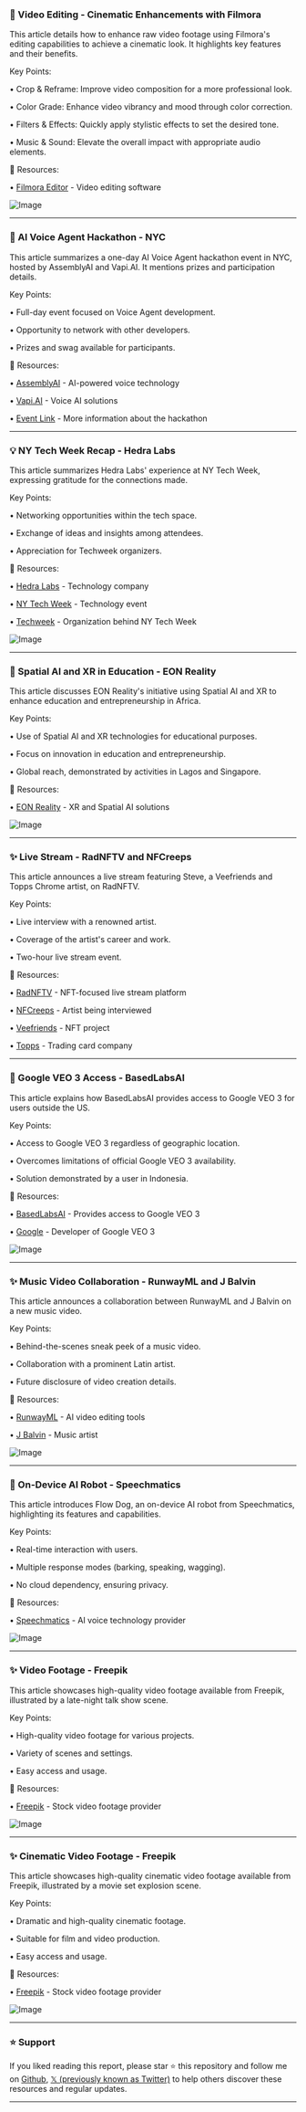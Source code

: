 ### 🚀 Video Editing - Cinematic Enhancements with Filmora

This article details how to enhance raw video footage using Filmora's editing capabilities to achieve a cinematic look.  It highlights key features and their benefits.

Key Points:

• Crop & Reframe: Improve video composition for a more professional look.


• Color Grade: Enhance video vibrancy and mood through color correction.


• Filters & Effects:  Quickly apply stylistic effects to set the desired tone.


• Music & Sound: Elevate the overall impact with appropriate audio elements.


🔗 Resources:

• [Filmora Editor](https://x.com/Filmora_Editor) - Video editing software


![Image](https://pbs.twimg.com/amplify_video_thumb/1931157290624991232/img/f7yYYGXTxabX8nGl.jpg)


---

### 🤖 AI Voice Agent Hackathon - NYC

This article summarizes a one-day AI Voice Agent hackathon event in NYC, hosted by AssemblyAI and Vapi.AI.  It mentions prizes and participation details.

Key Points:

• Full-day event focused on Voice Agent development.


• Opportunity to network with other developers.


• Prizes and swag available for participants.


🔗 Resources:

• [AssemblyAI](https://x.com/AssemblyAI) - AI-powered voice technology


• [Vapi.AI](https://x.com/Vapi_AI) -  Voice AI solutions


• [Event Link](https://t.co/6DFdhHt3kp) -  More information about the hackathon


---

### 💡 NY Tech Week Recap - Hedra Labs

This article summarizes Hedra Labs' experience at NY Tech Week, expressing gratitude for the connections made.

Key Points:

• Networking opportunities within the tech space.


• Exchange of ideas and insights among attendees.


• Appreciation for Techweek organizers.


🔗 Resources:

• [Hedra Labs](https://x.com/hedra_labs) -  Technology company


• [NY Tech Week](https://x.com/hashtag/NYTechWeek?src=hashtag_click) -  Technology event


• [Techweek](https://x.com/Techweek_) -  Organization behind NY Tech Week


![Image](https://pbs.twimg.com/amplify_video_thumb/1931048783023886336/img/ccp-sm_KUul10PLb.jpg)


---

### 🤖 Spatial AI and XR in Education - EON Reality

This article discusses EON Reality's initiative using Spatial AI and XR to enhance education and entrepreneurship in Africa.

Key Points:

•  Use of Spatial AI and XR technologies for educational purposes.


•  Focus on innovation in education and entrepreneurship.


•  Global reach, demonstrated by activities in Lagos and Singapore.


🔗 Resources:

• [EON Reality](https://eonreality.com/from-lagos-to-singapore-empowering-africas-future-leaders-through-xr-and-spatial-ai/…) -  XR and Spatial AI solutions


![Image](https://pbs.twimg.com/ext_tw_video_thumb/1931047340221116416/pu/img/A_4ixbiM2luSIY66.jpg)


---

### ✨ Live Stream - RadNFTV and NFCreeps

This article announces a live stream featuring Steve, a Veefriends and Topps Chrome artist, on RadNFTV.

Key Points:

• Live interview with a renowned artist.


• Coverage of the artist's career and work.


• Two-hour live stream event.


🔗 Resources:

• [RadNFTV](https://x.com/RadNFTV) -  NFT-focused live stream platform


• [NFCreeps](https://x.com/NFCreeps) -  Artist being interviewed


• [Veefriends](https://x.com/veefriends) -  NFT project


• [Topps](https://x.com/Topps) -  Trading card company



---

### 🚀 Google VEO 3 Access - BasedLabsAI

This article explains how BasedLabsAI provides access to Google VEO 3 for users outside the US.

Key Points:

• Access to Google VEO 3 regardless of geographic location.


•  Overcomes limitations of official Google VEO 3 availability.


•  Solution demonstrated by a user in Indonesia.


🔗 Resources:

• [BasedLabsAI](https://x.com/BasedLabsAI) -  Provides access to Google VEO 3


• [Google](https://x.com/Google) -  Developer of Google VEO 3


![Image](https://pbs.twimg.com/amplify_video_thumb/1930988875826216960/img/IH_7EFB3b9GEaeSq.jpg)


---

### ✨ Music Video Collaboration - RunwayML and J Balvin

This article announces a collaboration between RunwayML and J Balvin on a new music video.

Key Points:

• Behind-the-scenes sneak peek of a music video.


• Collaboration with a prominent Latin artist.


•  Future disclosure of video creation details.



🔗 Resources:

• [RunwayML](https://x.com/runwayml) - AI video editing tools


• [J Balvin](https://x.com/JBALVIN) -  Music artist


![Image](https://pbs.twimg.com/media/Gsw-wxhXUAAL5eh?format=jpg&name=small)


---

### 🤖 On-Device AI Robot - Speechmatics

This article introduces Flow Dog, an on-device AI robot from Speechmatics, highlighting its features and capabilities.

Key Points:

• Real-time interaction with users.


• Multiple response modes (barking, speaking, wagging).


• No cloud dependency, ensuring privacy.



🔗 Resources:

• [Speechmatics](https://x.com/Speechmatics) -  AI voice technology provider


![Image](https://pbs.twimg.com/ext_tw_video_thumb/1930890047739342848/pu/img/NBYv0At5d1F5eQI1.jpg)


---

### ✨ Video Footage - Freepik

This article showcases high-quality video footage available from Freepik, illustrated by a late-night talk show scene.

Key Points:

• High-quality video footage for various projects.


• Variety of scenes and settings.


• Easy access and usage.


🔗 Resources:

• [Freepik](https://x.com/freepik) - Stock video footage provider


![Image](https://pbs.twimg.com/amplify_video_thumb/1930888917341069312/img/Zbpo99tfos-2HAVH.jpg)


---

### ✨ Cinematic Video Footage - Freepik

This article showcases high-quality cinematic video footage available from Freepik, illustrated by a movie set explosion scene.

Key Points:

• Dramatic and high-quality cinematic footage.


• Suitable for film and video production.


•  Easy access and usage.


🔗 Resources:

• [Freepik](https://x.com/freepik) - Stock video footage provider


![Image](https://pbs.twimg.com/amplify_video_thumb/1930888760235032576/img/STdyZ-1AbBhkziF9.jpg)


---

### ⭐️ Support

If you liked reading this report, please star ⭐️ this repository and follow me on [Github](https://github.com/Drix10), [𝕏 (previously known as Twitter)](https://x.com/DRIX_10_) to help others discover these resources and regular updates.

---